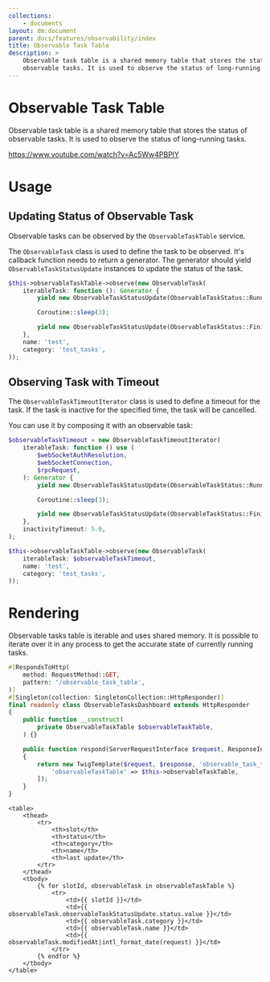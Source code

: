 ```yaml
---
collections: 
    - documents
layout: dm:document
parent: docs/features/observability/index
title: Observable Task Table
description: >
    Observable task table is a shared memory table that stores the status of 
    observable tasks. It is used to observe the status of long-running tasks.
---
```


# Observable Task Table

Observable task table is a shared memory table that stores the status of 
observable tasks. It is used to observe the status of long-running tasks.

https://www.youtube.com/watch?v=Ac5Ww4PBPlY

# Usage

## Updating Status of Observable Task

Observable tasks can be observed by the `ObservableTaskTable` service. 

The `ObservableTask` class is used to define the task to be observed. It's
callback function needs to return a generator. The generator should yield 
`ObservableTaskStatusUpdate` instances to update the status of the task.

```php
$this->observableTaskTable->observe(new ObservableTask(
    iterableTask: function (): Generator {
        yield new ObservableTaskStatusUpdate(ObservableTaskStatus::Running, null);

        Coroutine::sleep(3);

        yield new ObservableTaskStatusUpdate(ObservableTaskStatus::Finished, null);
    },
    name: 'test',
    category: 'test_tasks',
));
```

## Observing Task with Timeout

The `ObservableTaskTimeoutIterator` class is used to define a timeout for the 
task. If the task is inactive for the specified time, the task will be 
cancelled.

You can use it by composing it with an observable task:

```php
$observableTaskTimeout = new ObservableTaskTimeoutIterator(
    iterableTask: function () use (
        $webSocketAuthResolution,
        $webSocketConnection,
        $rpcRequest,
    ): Generator {
        yield new ObservableTaskStatusUpdate(ObservableTaskStatus::Running, null);

        Coroutine::sleep(3);

        yield new ObservableTaskStatusUpdate(ObservableTaskStatus::Finished, null);
    },
    inactivityTimeout: 5.0,
);

$this->observableTaskTable->observe(new ObservableTask(
    iterableTask: $observableTaskTimeout,
    name: 'test',
    category: 'test_tasks',
));
```

# Rendering

Observable tasks table is iterable and uses shared memory. It is possible to
iterate over it in any process to get the accurate state of currently running
tasks.

```php file:app/HttpResponder/ObservableTasksDashboard.php
#[RespondsToHttp(
    method: RequestMethod::GET,
    pattern: '/observable_task_table',
)]
#[Singleton(collection: SingletonCollection::HttpResponder)]
final readonly class ObservableTasksDashboard extends HttpResponder
{
    public function __construct(
        private ObservableTaskTable $observableTaskTable,
    ) {}

    public function respond(ServerRequestInterface $request, ResponseInterface $response): HttpInterceptableInterface
    {
        return new TwigTemplate($request, $response, 'observable_task_table.twig',[
            'observableTaskTable' => $this->observableTaskTable,
        ]);
    }
}
```

```twig file:app/views/observable_task_table.twig
<table>
    <thead>
        <tr>
            <th>slot</th>
            <th>status</th>
            <th>category</th>
            <th>name</th>
            <th>last update</th>
        </tr>
    </thead>
    <tbody>
        {% for slotId, observableTask in observableTaskTable %}
            <tr>
                <td>{{ slotId }}</td>
                <td>{{ observableTask.observableTaskStatusUpdate.status.value }}</td>
                <td>{{ observableTask.category }}</td>
                <td>{{ observableTask.name }}</td>
                <td>{{ observableTask.modifiedAt|intl_format_date(request) }}</td>
            </tr>
        {% endfor %}
    </tbody>
</table>
```
